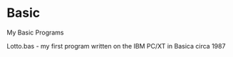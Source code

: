 # Basic
My Basic Programs

Lotto.bas - my first program written on the IBM PC/XT in Basica circa 1987

